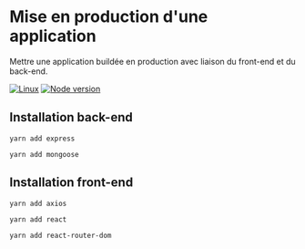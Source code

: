 # Mise en production d'une application

Mettre une application buildée en production avec liaison du front-end et du back-end.

[![Linux](https://svgshare.com/i/Zhy.svg)](https://svgshare.com/i/Zhy.svg)
[![Node version](https://img.shields.io/node/v/[EXPRESS].svg?style=flat)](http://nodejs.org/download/)


## Installation back-end

```
yarn add express
```

```
yarn add mongoose
```

## Installation front-end

```
yarn add axios
```

```
yarn add react
```

```
yarn add react-router-dom
```